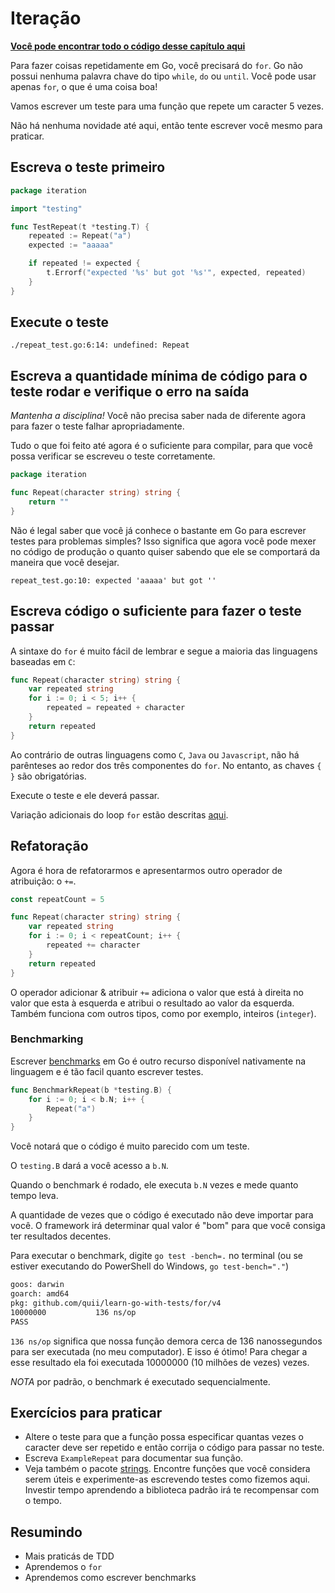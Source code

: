 # Iteração

**[Você pode encontrar todo o código desse capítulo aqui](https://github.com/larien/learn-go-with-tests/tree/master/for)**

Para fazer coisas repetidamente em Go, você precisará do `for`. Go não possui nenhuma palavra chave do tipo `while`, `do` ou `until`. Você pode usar apenas `for`, o que é uma coisa boa!

Vamos escrever um teste para uma função que repete um caracter 5 vezes.

Não há nenhuma novidade até aqui, então tente escrever você mesmo para praticar.

## Escreva o teste primeiro

```go
package iteration

import "testing"

func TestRepeat(t *testing.T) {
    repeated := Repeat("a")
    expected := "aaaaa"

    if repeated != expected {
        t.Errorf("expected '%s' but got '%s'", expected, repeated)
    }
}
```

## Execute o teste

`./repeat_test.go:6:14: undefined: Repeat`

## Escreva a quantidade mínima de código para o teste rodar e verifique o erro na saída

_Mantenha a disciplina!_ Você não precisa saber nada de diferente agora para fazer o teste falhar apropriadamente.

Tudo o que foi feito até agora é o suficiente para compilar, para que você possa verificar se escreveu o teste corretamente.

```go
package iteration

func Repeat(character string) string {
    return ""
}
```

Não é legal saber que você já conhece o bastante em Go para escrever testes para problemas simples? Isso significa que agora você pode mexer no código de produção o quanto quiser sabendo que ele se comportará da maneira que você desejar.

`repeat_test.go:10: expected 'aaaaa' but got ''`

## Escreva código o suficiente para fazer o teste passar

A sintaxe do `for` é muito fácil de lembrar e segue a maioria das linguagens baseadas em `C`:

```go
func Repeat(character string) string {
    var repeated string
    for i := 0; i < 5; i++ {
        repeated = repeated + character
    }
    return repeated
}
```

Ao contrário de outras linguagens como `C`, `Java` ou `Javascript`, não há parênteses ao redor dos três componentes do `for`. No entanto, as chaves `{ }` são obrigatórias.

Execute o teste e ele deverá passar.

Variação adicionais do loop `for` estão descritas [aqui](https://gobyexample.com/for).

## Refatoração

Agora é hora de refatorarmos e apresentarmos outro operador de atribuição: o `+=`.

```go
const repeatCount = 5

func Repeat(character string) string {
    var repeated string
    for i := 0; i < repeatCount; i++ {
        repeated += character
    }
    return repeated
}
```

O operador adicionar & atribuir `+=` adiciona o valor que está à direita no valor que esta à esquerda e atribui o resultado ao valor da esquerda. Também funciona com outros tipos, como por exemplo, inteiros (`integer`).

### Benchmarking

Escrever [benchmarks](https://golang.org/pkg/testing/#hdr-Benchmarks) em Go é outro recurso disponível nativamente na linguagem e é tão facil quanto escrever testes.

```go
func BenchmarkRepeat(b *testing.B) {
    for i := 0; i < b.N; i++ {
        Repeat("a")
    }
}
```

Você notará que o código é muito parecido com um teste.

O `testing.B` dará a você acesso a `b.N`.

Quando o benchmark é rodado, ele executa `b.N` vezes e mede quanto tempo leva.

A quantidade de vezes que o código é executado não deve importar para você. O framework irá determinar qual valor é "bom" para que você consiga ter resultados decentes.

Para executar o benchmark, digite `go test -bench=.` no terminal (ou se estiver executando do PowerShell do Windows, `go test-bench="."`)

```bash
goos: darwin
goarch: amd64
pkg: github.com/quii/learn-go-with-tests/for/v4
10000000           136 ns/op
PASS
```

`136 ns/op` significa que nossa função demora cerca de 136 nanossegundos para ser executada (no meu computador). E isso é ótimo! Para chegar a esse resultado ela foi executada 10000000 (10 milhões de vezes) vezes.

_NOTA_ por padrão, o benchmark é executado sequencialmente.

## Exercícios para praticar

-   Altere o teste para que a função possa especificar quantas vezes o caracter deve ser repetido e então corrija o código para passar no teste.
-   Escreva `ExampleRepeat` para documentar sua função.
-   Veja também o pacote [strings](https://golang.org/pkg/strings). Encontre funções que você considera serem úteis e experimente-as escrevendo testes como fizemos aqui. Investir tempo aprendendo a biblioteca padrão irá te recompensar com o tempo.

## Resumindo

-   Mais praticás de TDD
-   Aprendemos o `for`
-   Aprendemos como escrever benchmarks
